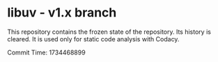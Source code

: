 # libuv - v1.x branch

This repository contains the frozen state of the repository.
Its history is cleared. It is used only for static code
analysis with Codacy.

Commit Time: 1734468899